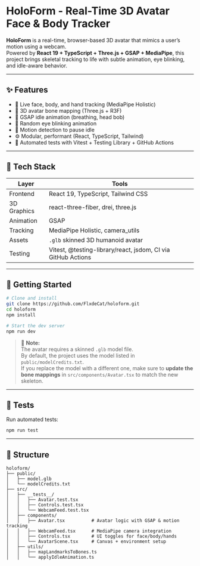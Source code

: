 # HoloForm - Real-Time 3D Avatar Face & Body Tracker

**HoloForm** is a real-time, browser-based 3D avatar that mimics a user’s motion using a webcam.  
Powered by **React 19 + TypeScript + Three.js + GSAP + MediaPipe**, this project brings skeletal tracking to life with subtle animation, eye blinking, and idle-aware behavior.

---

## ✨ Features

- 🎥 Live face, body, and hand tracking (MediaPipe Holistic)
- 🦴 3D avatar bone mapping (Three.js + R3F)
- 💨 GSAP idle animation (breathing, head bob)
- 👀 Random eye blinking animation
- 🎯 Motion detection to pause idle
- ⚙️ Modular, performant (React, TypeScript, Tailwind)
- 🧪 Automated tests with Vitest + Testing Library + GitHub Actions

---

## 🔧 Tech Stack

| Layer       | Tools                                         |
|-------------|-----------------------------------------------|
| Frontend    | React 19, TypeScript, Tailwind CSS            |
| 3D Graphics | react-three-fiber, drei, three.js             |
| Animation   | GSAP                                          |
| Tracking    | MediaPipe Holistic, camera_utils              |
| Assets      | `.glb` skinned 3D humanoid avatar             |
| Testing     | Vitest, @testing-library/react, jsdom, CI via GitHub Actions |

---

## 🚀 Getting Started

```bash
# Clone and install
git clone https://github.com/FlxdeCat/holoform.git
cd holoform
npm install

# Start the dev server
npm run dev
```

> 🧠 **Note:**  
> The avatar requires a skinned `.glb` model file.  
> By default, the project uses the model listed in `public/modelCredits.txt`.  
> If you replace the model with a different one, make sure to **update the bone mappings** in `src/components/Avatar.tsx` to match the new skeleton.

---

## 🧪 Tests

Run automated tests:

```bash
npm run test
```

---

## 📁 Structure

```
holoform/
├── public/
│   ├── model.glb
│   └── modelCredits.txt
├── src/
│   ├── __tests__/
│   │   ├── Avatar.test.tsx
│   │   ├── Controls.test.tsx
│   │   └── WebcamFeed.test.tsx
│   ├── components/
│   │   ├── Avatar.tsx          # Avatar logic with GSAP & motion tracking
│   │   ├── WebcamFeed.tsx      # MediaPipe camera integration
│   │   ├── Controls.tsx        # UI toggles for face/body/hands
│   │   └── AvatarScene.tsx     # Canvas + environment setup
│   ├── utils/
│   │   ├── mapLandmarksToBones.ts
│   │   └── applyIdleAnimation.ts
```
